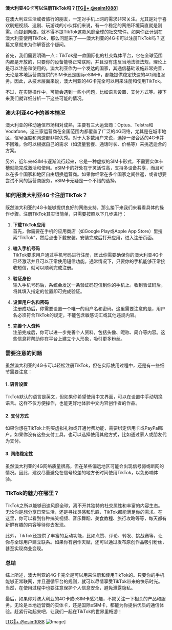 **澳大利亚4G卡可以注册TikTok吗？[[TG💪+ @esim1088](https://t.me/s/esim1088)]**

在澳大利亚生活或者旅行的朋友，一定对手机上网的需求非常关注。尤其是对于喜欢刷短视频、追剧、玩游戏的小伙伴们来说，有一个稳定的网络环境简直就是刚需。而提到网络，就不得不提TikTok这款风靡全球的社交软件。如果你正计划在澳大利亚使用TikTok，那么问题来了——澳大利亚的4G卡可以注册TikTok吗？这篇文章就来为你解答这个疑问。

首先，我们需要明确一点：TikTok是一款国际化的社交媒体平台，它在全球范围内都是开放的，只要你的设备能够正常联网，并且没有违反当地法律法规，理论上是可以注册和使用的。澳大利亚作为一个发达的国家，其通信基础设施非常完善，无论是本地运营商提供的SIM卡还是国际eSIM卡，都能提供稳定快速的4G网络服务。因此，从技术层面来说，澳大利亚的4G卡完全可以用来注册和使用TikTok。

不过，在实际操作中，可能会遇到一些小问题，比如语言设置、支付方式等。接下来我们就详细分析一下这些可能的情况。

### **澳大利亚4G卡的基本情况**

澳大利亚的移动通信市场相对成熟，主要有三大运营商：Optus、Telstra和Vodafone。这三家运营商在全国范围内都覆盖了广泛的4G网络，尤其是在城市地区，信号强度和网速都非常优秀。对于大多数用户来说，选择一张合适的4G卡并不困难。你可以根据自己的需求（如流量套餐、通话时长、价格等）来挑选适合的方案。

另外，近年来eSIM卡逐渐流行起来，它是一种虚拟的SIM卡形式，不需要实体卡槽就能完成激活和使用。eSIM卡的好处在于灵活性高，支持多设备共享，而且可以在多个国家和地区自由切换运营商。如果你经常在多个国家之间往返，或者想要尝试不同的运营商服务，eSIM卡无疑是一个不错的选择。

### **如何用澳大利亚4G卡注册TikTok？**

既然澳大利亚的4G卡能够提供良好的网络支持，那么接下来我们来看看具体的操作步骤。注册TikTok其实很简单，只需要按照以下几步进行：

1. **下载TikTok应用**  
   首先，你需要在手机的应用商店（如Google Play或Apple App Store）里搜索“TikTok”，然后点击下载安装。安装完成后打开应用，进入注册页面。

2. **输入手机号码**  
   TikTok要求用户通过手机号码进行注册，因此你需要确保你的澳大利亚4G卡已经激活并且可以正常使用短信功能。通常情况下，只要你的手机能够正常接收短信，就可以顺利完成注册。

3. **验证身份**  
   输入手机号码后，系统会发送一条验证码短信到你的手机上。收到验证码后，将其填入指定的位置即可完成验证。

4. **设置用户名和密码**  
   注册成功后，你需要设置一个唯一的用户名和密码。这里需要注意的是，用户名必须符合TikTok的规定，不能包含敏感词汇或其他违规内容。

5. **完善个人资料**  
   注册完成后，你可以进一步完善个人资料，包括头像、昵称、简介等内容。这些信息将帮助你在平台上建立个人形象，吸引更多粉丝。

### **需要注意的问题**

虽然澳大利亚的4G卡可以轻松注册TikTok，但在实际使用过程中，还是有一些细节需要注意：

#### **1. 语言设置**
TikTok默认的语言是英文，但如果你希望使用中文界面，可以在设置中手动切换语言。这样不仅方便操作，也能更好地体验中文内容创作者的作品。

#### **2. 支付方式**
如果你想在TikTok上购买虚拟礼物或开通付费功能，需要绑定信用卡或PayPal账户。如果你没有这些支付工具，也可以选择使用其他方式，比如通过家人或朋友代为支付。

#### **3. 网络稳定性**
虽然澳大利亚的4G网络质量很高，但在某些偏远地区可能会出现信号弱或断网的情况。因此，建议尽量避免在信号较差的地方长时间使用TikTok，以免影响体验。

### **TikTok的魅力在哪里？**

TikTok之所以能够迅速风靡全球，离不开其独特的社交属性和丰富的内容生态。无论你是想分享日常生活，还是寻找灵感和乐趣，TikTok都能满足你的需求。在这里，你可以看到各种搞笑视频、音乐舞蹈、美食教程、旅行攻略等等，每天都有新鲜有趣的内容等待你去发现。

此外，TikTok还提供了丰富的互动功能，比如点赞、评论、转发、挑战赛等，让你与全球用户建立联系。如果你有创作天赋，还可以通过发布原创作品吸引粉丝，甚至实现商业变现。

### **总结**

综上所述，澳大利亚的4G卡完全是可以用来注册和使用TikTok的。只要你的手机能够正常联网，并且遵循平台的规则，就可以尽情享受TikTok带来的快乐时光。当然，在使用过程中也要注意保护个人信息安全，避免泄露隐私。

最后，如果你对澳大利亚的4G卡或eSIM卡感兴趣，不妨关注一下相关的产品和服务。无论是本地运营商的实体卡，还是国际eSIM卡，都能为你提供优质的通信体验。赶紧行动起来吧，让我们一起在TikTok的世界里畅游！

[[TG💪+ @esim1088](https://t.me/s/esim1088) ![Image](https://i.postimg.cc/4NQfJmqS/Snipaste-2025-05-13-00-14-12.png)]